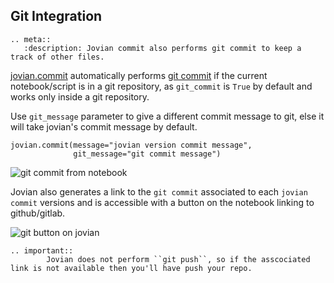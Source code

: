 ## Git Integration

```eval_rst
.. meta::
   :description: Jovian commit also performs git commit to keep a track of other files.
```

[jovian.commit](../api-reference/commit) automatically performs [git commit](https://git-scm.com/docs/git-commit) if the current notebook/script is in a git repository, as `git_commit` is `True` by default and works only inside a git repository.

Use `git_message` parameter to give a different commit message to git, else it will take jovian's commit message by default.

```
jovian.commit(message="jovian version commit message",
              git_message="git commit message")
```

<img src="https://imgur.com/D1Dy17f.png" class="screenshot" alt="git commit from notebook">

Jovian also generates a link to the `git commit` associated to each `jovian commit` versions and is accessible with a button on the notebook linking to github/gitlab.

<img src="https://imgur.com/Stbaigk.png" class="screenshot" alt="git button on jovian">

```eval_rst
.. important::
        Jovian does not perform ``git push``, so if the asscociated link is not available then you'll have push your repo.
```
